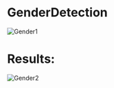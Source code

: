 # GenderDetection

![Gender1](https://user-images.githubusercontent.com/98788987/215615787-57d03b7d-26a5-4cd2-8008-25047b2ee56e.png)

# Results:

![Gender2](https://user-images.githubusercontent.com/98788987/215615798-b9bfb11b-ed38-4553-9cd8-554bd78a596b.png)
